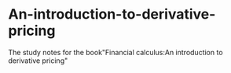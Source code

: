 # An-introduction-to-derivative-pricing
The study notes for the book"Financial calculus:An introduction to derivative pricing"
